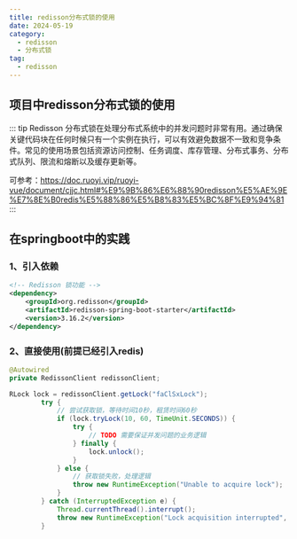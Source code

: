 ```yaml
---
title: redisson分布式锁的使用
date: 2024-05-19
category:
  - redisson
  - 分布式锁
tag:
  - redisson
---
```


## 项目中redisson分布式锁的使用

::: tip
Redisson 分布式锁在处理分布式系统中的并发问题时非常有用。通过确保关键代码块在任何时候只有一个实例在执行，可以有效避免数据不一致和竞争条件。常见的使用场景包括资源访问控制、任务调度、库存管理、分布式事务、分布式队列、限流和熔断以及缓存更新等。

可参考：https://doc.ruoyi.vip/ruoyi-vue/document/cjjc.html#%E9%9B%86%E6%88%90redisson%E5%AE%9E%E7%8E%B0redis%E5%88%86%E5%B8%83%E5%BC%8F%E9%94%81
:::


## 在springboot中的实践

### 1、引入依赖

```xml
<!-- Redisson 锁功能 -->
<dependency>
	<groupId>org.redisson</groupId>
	<artifactId>redisson-spring-boot-starter</artifactId>
	<version>3.16.2</version>
</dependency>
```

### 2、直接使用(前提已经引入redis)

```java
@Autowired
private RedissonClient redissonClient;

RLock lock = redissonClient.getLock("faClSxLock");
        try {
            // 尝试获取锁，等待时间10秒，租赁时间60秒
            if (lock.tryLock(10, 60, TimeUnit.SECONDS)) {
                try {
                    // TODO 需要保证并发问题的业务逻辑
                } finally {
                    lock.unlock();
                }
            } else {
                // 获取锁失败，处理逻辑
                throw new RuntimeException("Unable to acquire lock");
            }
        } catch (InterruptedException e) {
            Thread.currentThread().interrupt();
            throw new RuntimeException("Lock acquisition interrupted", e);
        }
```



